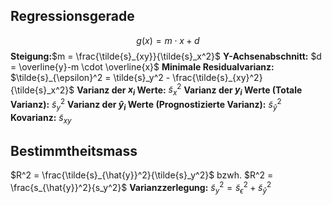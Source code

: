 ## Regressionsgerade
$$g(x) = m \cdot x + d$$
**Steigung:**$m = \frac{\tilde{s}_{xy}}{\tilde{s}_x^2}$ 
**Y-Achsenabschnitt:** $d = \overline{y}-m \cdot \overline{x}$
**Minimale Residualvarianz:** $\tilde{s}_{\epsilon}^2 = \tilde{s}_y^2 - \frac{\tilde{s}_{xy}^2}{\tilde{s}_x^2}$
**Varianz der $x_i$ Werte:** $\tilde{s}_x^2$
**Varianz der $y_i$ Werte (Totale Varianz):** $\tilde{s}_y^2$
**Varianz der $\hat{y}_i$ Werte (Prognostizierte Varianz):** $\tilde{s}_{\hat{y}}^2$
**Kovarianz:** $\tilde{s}_{xy}$

## Bestimmtheitsmass
$R^2 = \frac{\tilde{s}_{\hat{y}}^2}{\tilde{s}_y^2}$ bzwh. $R^2 = \frac{s_{\hat{y}}^2}{s_y^2}$
**Varianzzerlegung:** $\tilde{s}_y^2 = \tilde{s}_{\epsilon}^2 + \tilde{s}_{\hat{y}}^2$ 